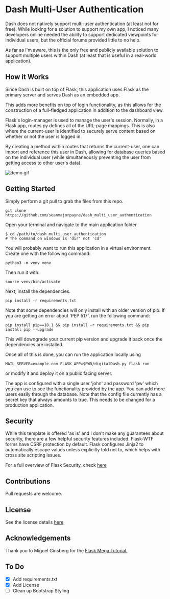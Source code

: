 # Dash Multi-User Authentication

Dash does not natively support multi-user authentication (at least not for free). While
looking for a solution to support my own app, I noticed many developers online needed
the ability to support dedicated viewpoints for individual users, but the official forums
provided little to no help.

As far as I'm aware, this is the only free and publicly available solution to support
multiple users within Dash (at least that is useful in a real-world application).

## How it Works

Since Dash is built on top of Flask, this application uses Flask as the primary server
and serves Dash as an embedded app.

This adds more benefits on top of login functionality, as this allows for the construction
of a full-fledged application in addition to the dashboard view.

Flask's login-manager is used to manage the user's session. Normally, in a Flask app,
routes.py defines all of the URL-page mappings. This is also where the current-user is
identified to securely serve content based on whether or not the user is logged in. 

By creating a method within routes that returns the current-user, one can import and 
reference this user in Dash, allowing for database queries based on the individual user 
(while simultaneously preventing the user from getting access to other user's data).

![demo gif](https://github.com/seanmajorpayne/dash_multi_user_authentication/blob/master/auth_demo.gif)

## Getting Started

Simply perform a git pull to grab the files from this repo.

```
git clone https://github.com/seanmajorpayne/dash_multi_user_authentication
```

Open your terminal and navigate to the main application folder

```
$ cd /path/to/dash_multi_user_authentication
# The command on windows is 'dir' not 'cd'
```

You will probably want to run this application in a virtual environment. Create one with
the following command:

```
python3 -m venv venv
```

Then run it with:

```
source venv/bin/activate
```

Next, install the dependencies.

```
pip install -r requirements.txt
```

Note that some dependencies will only install with an older version of pip. If you are
getting an error about 'PEP 517', run the following command:

```
pip install pip==18.1 && pip install -r requirements.txt && pip install pip --upgrade
```

This will downgrade your current pip version and upgrade it back once the dependencies
are installed.

Once all of this is done, you can run the application locally using 

```
MAIL_SERVER=example.com FLASK_APP=$PWD/digitalDash.py flask run
```

or modify it and deploy it on a public facing server.

The app is configured with a single user 'john' and password 'pw' which you
can use to see the functionality provided by the app. You can add more users easily
through the database. Note that the config file currently has a secret key that
always amounts to true. This needs to be changed for a production application.

## Security

While this template is offered 'as is' and I don't make any guarantees about security,
there are a few helpful security features included. Flask-WTF forms have CSRF protection
by default. Flask configures Jinja2 to automatically escape values unless explicitly told
not to, which helps with cross site scripting issues.

For a full overview of Flask Security, check [here](https://flask.palletsprojects.com/en/1.1.x/security/)

## Contributions

Pull requests are welcome.

## License
See the license details [here](https://github.com/seanmajorpayne/dash_multi_user_authentication/blob/master/LICENSE.md)

## Acknowledgements

Thank you to Miguel Ginsberg for the [Flask Mega Tutorial.](https://blog.miguelgrinberg.com/post/the-flask-mega-tutorial-part-i-hello-world)

## To Do
- [x] Add requirements.txt
- [x] Add License
- [ ] Clean up Bootstrap Styling

